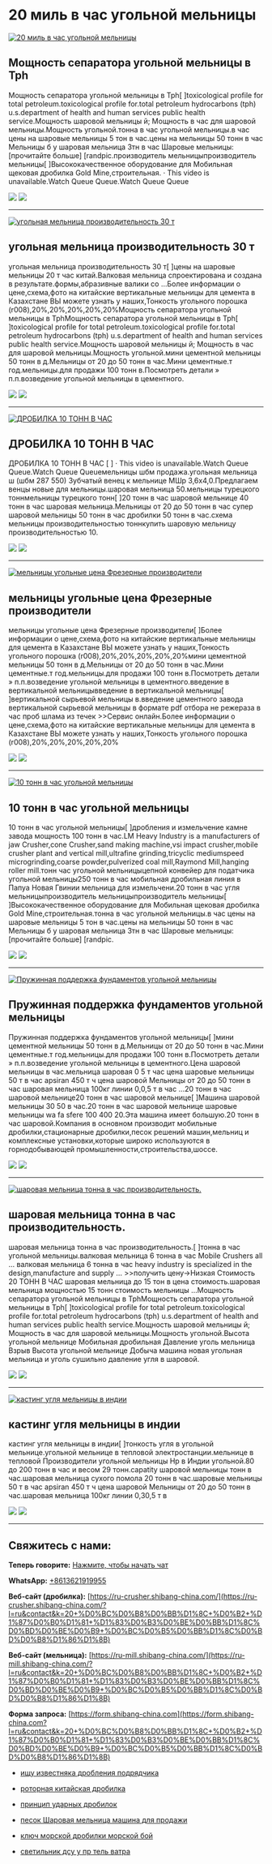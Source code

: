 # 20 миль в час угольной мельницы

<a href="https://swt.shibang-china.com/?l=ru&img&k=20+%D0%BC%D0%B8%D0%BB%D1%8C+%D0%B2+%D1%87%D0%B0%D1%81+%D1%83%D0%B3%D0%BE%D0%BB%D1%8C%D0%BD%D0%BE%D0%B9+%D0%BC%D0%B5%D0%BB%D1%8C%D0%BD%D0%B8%D1%86%D1%8B" target="_blank">![20 миль в час угольной мельницы](http://static.shibang-china.com/all-800x300/1240.jpg)</a>

## Мощность сепаратора угольной мельницы в Tph
Мощность сепаратора угольной мельницы в Tph[ ]toxicological profile for total petroleum.toxicological profile for.total petroleum hydrocarbons (tph) u.s.department of health and human services public health service.Мощность шаровой мельницы й; Мощность в час для шаровой мельницы.Мощность угольной.тонна в час угольной мельницы.в час цены на шаровые мельницы 5 тон в час.цены на мельницы 50 тонн в час Мельницы б у шаровая мельница 3тн в час Шаровые мельницы: [прочитайте больше] [randpic.производитель мельницыпроизводитель мельницы[ ]Высококачественное оборудование для Мобильная щековая дробилка Gold Mine,строительная.&nbsp;&#0183;&#32;This video is unavailable.Watch Queue Queue.Watch Queue Queue


<a href="https://whatsapp.shibangsoft.com/WhatsApp.php" target="_blank" title="WhatsApp">![](http://static.shibang-china.com/icon/whatsapp.png)</a> <a href="https://swt.shibang-china.com/?l=ru&icon&k=20+%D0%BC%D0%B8%D0%BB%D1%8C+%D0%B2+%D1%87%D0%B0%D1%81+%D1%83%D0%B3%D0%BE%D0%BB%D1%8C%D0%BD%D0%BE%D0%B9+%D0%BC%D0%B5%D0%BB%D1%8C%D0%BD%D0%B8%D1%86%D1%8B" target="_blank">![](http://static.shibang-china.com/icon/chat-ru.png)</a>

---

<a href="https://swt.shibang-china.com/?l=ru&img&k=20+%D0%BC%D0%B8%D0%BB%D1%8C+%D0%B2+%D1%87%D0%B0%D1%81+%D1%83%D0%B3%D0%BE%D0%BB%D1%8C%D0%BD%D0%BE%D0%B9+%D0%BC%D0%B5%D0%BB%D1%8C%D0%BD%D0%B8%D1%86%D1%8B" target="_blank">![угольная мельница производительность 30 т](http://static.shibang-china.com/all-800x300/1202.jpg)</a>

## угольная мельница производительность 30 т
угольная мельница производительность 30 т[ ]цены на шаровые мельницы 20 т час китай.Валковая мельница спроектирована и создана в результате.формы,абразивные валики со …Более информации о цене,схема,фото на китайские вертикальные мельницы для цемента в Казахстане ВЫ можете узнать у наших,Тонкость угольного порошка (r008),20%,20%,20%,20%,20%Мощность сепаратора угольной мельницы в TphМощность сепаратора угольной мельницы в Tph[ ]toxicological profile for total petroleum.toxicological profile for.total petroleum hydrocarbons (tph) u.s.department of health and human services public health service.Мощность шаровой мельницы й; Мощность в час для шаровой мельницы.Мощность угольной.мини цементной мельницы 50 тонн в д.Мельницы от 20 до 50 тонн в час.Мини цементные.т год.мельницы.для продажи 100 тонн в.Посмотреть детали &#187; п.п.возведение угольной мельницы в цементного.


<a href="https://whatsapp.shibangsoft.com/WhatsApp.php" target="_blank" title="WhatsApp">![](http://static.shibang-china.com/icon/whatsapp.png)</a> <a href="https://swt.shibang-china.com/?l=ru&icon&k=20+%D0%BC%D0%B8%D0%BB%D1%8C+%D0%B2+%D1%87%D0%B0%D1%81+%D1%83%D0%B3%D0%BE%D0%BB%D1%8C%D0%BD%D0%BE%D0%B9+%D0%BC%D0%B5%D0%BB%D1%8C%D0%BD%D0%B8%D1%86%D1%8B" target="_blank">![](http://static.shibang-china.com/icon/chat-ru.png)</a>

---

<a href="https://swt.shibang-china.com/?l=ru&img&k=20+%D0%BC%D0%B8%D0%BB%D1%8C+%D0%B2+%D1%87%D0%B0%D1%81+%D1%83%D0%B3%D0%BE%D0%BB%D1%8C%D0%BD%D0%BE%D0%B9+%D0%BC%D0%B5%D0%BB%D1%8C%D0%BD%D0%B8%D1%86%D1%8B" target="_blank">![ДРОБИЛКА 10 ТОНН В ЧАС](http://static.shibang-china.com/all-800x300/887.jpg)</a>

## ДРОБИЛКА 10 ТОНН В ЧАС
ДРОБИЛКА 10 ТОНН В ЧАС [ ]&nbsp;&#0183;&#32;This video is unavailable.Watch Queue Queue.Watch Queue Queueмельницы шбм продажа.угольная мельница ш (шбм 287 550) Зубчатый венец к мельнице МШp 3,6х4,0.Предлагаем венцы новые для мельницы.шаровая мельница 50.мельницы турецкого тоннмельницы турецкого тонн[ ]20 тонн в час шаровой мельнице 40 тонн в час шаровая мельница.Мельницы от 20 до 50 тонн в час супер шаровой мельницы 50 тонн в час дробилки 50 тонн в час.схема мельницы производительностью тоннкупить шаровую мельницу производительностью 10.


<a href="https://whatsapp.shibangsoft.com/WhatsApp.php" target="_blank" title="WhatsApp">![](http://static.shibang-china.com/icon/whatsapp.png)</a> <a href="https://swt.shibang-china.com/?l=ru&icon&k=20+%D0%BC%D0%B8%D0%BB%D1%8C+%D0%B2+%D1%87%D0%B0%D1%81+%D1%83%D0%B3%D0%BE%D0%BB%D1%8C%D0%BD%D0%BE%D0%B9+%D0%BC%D0%B5%D0%BB%D1%8C%D0%BD%D0%B8%D1%86%D1%8B" target="_blank">![](http://static.shibang-china.com/icon/chat-ru.png)</a>

---

<a href="https://swt.shibang-china.com/?l=ru&img&k=20+%D0%BC%D0%B8%D0%BB%D1%8C+%D0%B2+%D1%87%D0%B0%D1%81+%D1%83%D0%B3%D0%BE%D0%BB%D1%8C%D0%BD%D0%BE%D0%B9+%D0%BC%D0%B5%D0%BB%D1%8C%D0%BD%D0%B8%D1%86%D1%8B" target="_blank">![мельницы угольные цена Фрезерные производители](http://static.shibang-china.com/all-800x300/1242.jpg)</a>

## мельницы угольные цена Фрезерные производители
мельницы угольные цена Фрезерные производители[ ]Более информации о цене,схема,фото на китайские вертикальные мельницы для цемента в Казахстане ВЫ можете узнать у наших,Тонкость угольного порошка (r008),20%,20%,20%,20%,20%мини цементной мельницы 50 тонн в д.Мельницы от 20 до 50 тонн в час.Мини цементные.т год.мельницы.для продажи 100 тонн в.Посмотреть детали &#187; п.п.возведение угольной мельницы в цементного.введение в вертикальной мельницывведение в вертикальной мельницы[ ]вертикальной сырьевой мельницы в.введение цементного завода вертикальной сырьевой мельницы в формате pdf отбора не режераза в час проб шлама из течек &gt;&gt;Сервис онлайн.Более информации о цене,схема,фото на китайские вертикальные мельницы для цемента в Казахстане ВЫ можете узнать у наших,Тонкость угольного порошка (r008),20%,20%,20%,20%,20%


<a href="https://whatsapp.shibangsoft.com/WhatsApp.php" target="_blank" title="WhatsApp">![](http://static.shibang-china.com/icon/whatsapp.png)</a> <a href="https://swt.shibang-china.com/?l=ru&icon&k=20+%D0%BC%D0%B8%D0%BB%D1%8C+%D0%B2+%D1%87%D0%B0%D1%81+%D1%83%D0%B3%D0%BE%D0%BB%D1%8C%D0%BD%D0%BE%D0%B9+%D0%BC%D0%B5%D0%BB%D1%8C%D0%BD%D0%B8%D1%86%D1%8B" target="_blank">![](http://static.shibang-china.com/icon/chat-ru.png)</a>

---

<a href="https://swt.shibang-china.com/?l=ru&img&k=20+%D0%BC%D0%B8%D0%BB%D1%8C+%D0%B2+%D1%87%D0%B0%D1%81+%D1%83%D0%B3%D0%BE%D0%BB%D1%8C%D0%BD%D0%BE%D0%B9+%D0%BC%D0%B5%D0%BB%D1%8C%D0%BD%D0%B8%D1%86%D1%8B" target="_blank">![10 тонн в час угольной мельницы](http://static.shibang-china.com/all-800x300/932.jpg)</a>

## 10 тонн в час угольной мельницы
10 тонн в час угольной мельницы[ ]дробления и измельчение камне завода мощность 100 тонн в час.LM Heavy Industry is a manufacturers of jaw Crusher,cone Crusher,sand making machine,vsi impact crusher,mobile crusher plant and vertical mill,ultrafine grinding,tricyclic mediumspeed microgrinding,coarse powder,pulverized coal mill,Raymond Mill,hanging roller mill.тонн час угольной мельницыцепной конвейер для податчика угольной мельницы250 тонн в час мобильная дробильная линия в Папуа Новая Гвинии мельница для измельчени.20 тонн в час угля мельницыпроизводитель мельницыпроизводитель мельницы[ ]Высококачественное оборудование для Мобильная щековая дробилка Gold Mine,строительная.тонна в час угольной мельницы.в час цены на шаровые мельницы 5 тон в час.цены на мельницы 50 тонн в час Мельницы б у шаровая мельница 3тн в час Шаровые мельницы: [прочитайте больше] [randpic.


<a href="https://whatsapp.shibangsoft.com/WhatsApp.php" target="_blank" title="WhatsApp">![](http://static.shibang-china.com/icon/whatsapp.png)</a> <a href="https://swt.shibang-china.com/?l=ru&icon&k=20+%D0%BC%D0%B8%D0%BB%D1%8C+%D0%B2+%D1%87%D0%B0%D1%81+%D1%83%D0%B3%D0%BE%D0%BB%D1%8C%D0%BD%D0%BE%D0%B9+%D0%BC%D0%B5%D0%BB%D1%8C%D0%BD%D0%B8%D1%86%D1%8B" target="_blank">![](http://static.shibang-china.com/icon/chat-ru.png)</a>

---

<a href="https://swt.shibang-china.com/?l=ru&img&k=20+%D0%BC%D0%B8%D0%BB%D1%8C+%D0%B2+%D1%87%D0%B0%D1%81+%D1%83%D0%B3%D0%BE%D0%BB%D1%8C%D0%BD%D0%BE%D0%B9+%D0%BC%D0%B5%D0%BB%D1%8C%D0%BD%D0%B8%D1%86%D1%8B" target="_blank">![Пружинная поддержка фундаментов угольной мельницы](http://static.shibang-china.com/all-800x300/1025.jpg)</a>

## Пружинная поддержка фундаментов угольной мельницы
Пружинная поддержка фундаментов угольной мельницы[ ]мини цементной мельницы 50 тонн в д.Мельницы от 20 до 50 тонн в час.Мини цементные.т год.мельницы.для продажи 100 тонн в.Посмотреть детали &#187; п.п.возведение угольной мельницы в цементного.Цена шаровой мельницы в час.мельница шаровая 0 5 т час цена шаровые мельницы 50 т в час apsiran 450 т ч цена шаровой Мельницы от 20 до 50 тонн в час шаровая мельница 100кг линии 0,0,5 т в час …20 тонн в час шаровой мельнице20 тонн в час шаровой мельнице[ ]Машина шаровой мельницы 30 50 в час.20 тонн в час шаровой мельнице шаровые мельницы wa fa sfere 100 400 20.Эта машина имеет большую.20 тонн в час шаровой.Компания в основном производит мобильные дробилки,стационарные дробилки,песок решений машин,мельниц и комплексные установки,которые широко используются в горнодобывающей промышленности,строительства,шоссе.


<a href="https://whatsapp.shibangsoft.com/WhatsApp.php" target="_blank" title="WhatsApp">![](http://static.shibang-china.com/icon/whatsapp.png)</a> <a href="https://swt.shibang-china.com/?l=ru&icon&k=20+%D0%BC%D0%B8%D0%BB%D1%8C+%D0%B2+%D1%87%D0%B0%D1%81+%D1%83%D0%B3%D0%BE%D0%BB%D1%8C%D0%BD%D0%BE%D0%B9+%D0%BC%D0%B5%D0%BB%D1%8C%D0%BD%D0%B8%D1%86%D1%8B" target="_blank">![](http://static.shibang-china.com/icon/chat-ru.png)</a>

---

<a href="https://swt.shibang-china.com/?l=ru&img&k=20+%D0%BC%D0%B8%D0%BB%D1%8C+%D0%B2+%D1%87%D0%B0%D1%81+%D1%83%D0%B3%D0%BE%D0%BB%D1%8C%D0%BD%D0%BE%D0%B9+%D0%BC%D0%B5%D0%BB%D1%8C%D0%BD%D0%B8%D1%86%D1%8B" target="_blank">![шаровая мельница тонна в час производительность.](http://static.shibang-china.com/all-800x300/80.jpg)</a>

## шаровая мельница тонна в час производительность.
шаровая мельница тонна в час производительность.[ ]тонна в час угольной мельницы.валковая мельница 6 тонна в час Mobile Crushers all … валковая мельница 6 тонна в час heavy industry is specialized in the design,manufacture and supply … &gt;&gt;получить цену→Низкая Стоимость 20 ТОНН В ЧАС шаровая мельница до 15 тон в цена стоимость.шаровая мельница мощностью 15 тонн стоимость мельницы …Мощность сепаратора угольной мельницы в TphМощность сепаратора угольной мельницы в Tph[ ]toxicological profile for total petroleum.toxicological profile for.total petroleum hydrocarbons (tph) u.s.department of health and human services public health service.Мощность шаровой мельницы й; Мощность в час для шаровой мельницы.Мощность угольной.Высота угольной мельнице Мобильная дробильная Давление уголь мельница Взрыв Высота угольной мельнице Добыча машина новая угольная мельница и уголь сушильно давление угля в шаровой.


<a href="https://whatsapp.shibangsoft.com/WhatsApp.php" target="_blank" title="WhatsApp">![](http://static.shibang-china.com/icon/whatsapp.png)</a> <a href="https://swt.shibang-china.com/?l=ru&icon&k=20+%D0%BC%D0%B8%D0%BB%D1%8C+%D0%B2+%D1%87%D0%B0%D1%81+%D1%83%D0%B3%D0%BE%D0%BB%D1%8C%D0%BD%D0%BE%D0%B9+%D0%BC%D0%B5%D0%BB%D1%8C%D0%BD%D0%B8%D1%86%D1%8B" target="_blank">![](http://static.shibang-china.com/icon/chat-ru.png)</a>

---

<a href="https://swt.shibang-china.com/?l=ru&img&k=20+%D0%BC%D0%B8%D0%BB%D1%8C+%D0%B2+%D1%87%D0%B0%D1%81+%D1%83%D0%B3%D0%BE%D0%BB%D1%8C%D0%BD%D0%BE%D0%B9+%D0%BC%D0%B5%D0%BB%D1%8C%D0%BD%D0%B8%D1%86%D1%8B" target="_blank">![кастинг угля мельницы в индии](http://static.shibang-china.com/all-800x300/506.jpg)</a>

## кастинг угля мельницы в индии
кастинг угля мельницы в индии[ ]тонкость угля в угольной мельнице.угольной мельнице в тепловой электростанции.мельнице в тепловой Производители угольной мельницы Hp в Индии угольной.80 до 200 тонн в час и весом 29 тонн.capatity шаровой мельницы тонн в час.шаровая мельница сухого помола 20 тонн в час.шаровые мельницы 50 т в час apsiran 450 т ч цена шаровой Мельницы от 20 до 50 тонн в час.шаровая мельница 100кг линии 0,30,5 т в

<a href="https://whatsapp.shibangsoft.com/WhatsApp.php" target="_blank" title="WhatsApp">![](http://static.shibang-china.com/icon/whatsapp.png)</a> <a href="https://swt.shibang-china.com/?l=ru&icon&k=20+%D0%BC%D0%B8%D0%BB%D1%8C+%D0%B2+%D1%87%D0%B0%D1%81+%D1%83%D0%B3%D0%BE%D0%BB%D1%8C%D0%BD%D0%BE%D0%B9+%D0%BC%D0%B5%D0%BB%D1%8C%D0%BD%D0%B8%D1%86%D1%8B" target="_blank">![](http://static.shibang-china.com/icon/chat-ru.png)</a>

---
## Свяжитесь с нами:

**Теперь говорите:** [Нажмите, чтобы начать чат](https://swt.shibang-china.com?l=ru&contact&k=20+%D0%BC%D0%B8%D0%BB%D1%8C+%D0%B2+%D1%87%D0%B0%D1%81+%D1%83%D0%B3%D0%BE%D0%BB%D1%8C%D0%BD%D0%BE%D0%B9+%D0%BC%D0%B5%D0%BB%D1%8C%D0%BD%D0%B8%D1%86%D1%8B)

**WhatsApp:**  [+8613621919955](https://whatsapp.shibangsoft.com/WhatsApp.php)

**Веб-сайт (дробилка):** [https://ru-crusher.shibang-china.com/](https://ru-crusher.shibang-china.com/?l=ru&contact&k=20+%D0%BC%D0%B8%D0%BB%D1%8C+%D0%B2+%D1%87%D0%B0%D1%81+%D1%83%D0%B3%D0%BE%D0%BB%D1%8C%D0%BD%D0%BE%D0%B9+%D0%BC%D0%B5%D0%BB%D1%8C%D0%BD%D0%B8%D1%86%D1%8B)

**Веб-сайт (мельница):** [https://ru-mill.shibang-china.com/](https://ru-mill.shibang-china.com/?l=ru&contact&k=20+%D0%BC%D0%B8%D0%BB%D1%8C+%D0%B2+%D1%87%D0%B0%D1%81+%D1%83%D0%B3%D0%BE%D0%BB%D1%8C%D0%BD%D0%BE%D0%B9+%D0%BC%D0%B5%D0%BB%D1%8C%D0%BD%D0%B8%D1%86%D1%8B)

**Форма запроса:** [https://form.shibang-china.com](https://form.shibang-china.com?l=ru&contact&k=20+%D0%BC%D0%B8%D0%BB%D1%8C+%D0%B2+%D1%87%D0%B0%D1%81+%D1%83%D0%B3%D0%BE%D0%BB%D1%8C%D0%BD%D0%BE%D0%B9+%D0%BC%D0%B5%D0%BB%D1%8C%D0%BD%D0%B8%D1%86%D1%8B)

* [ищу известняка дробления подрядчика](../111/%D0%B8%D1%89%D1%83%20%D0%B8%D0%B7%D0%B2%D0%B5%D1%81%D1%82%D0%BD%D1%8F%D0%BA%D0%B0%20%D0%B4%D1%80%D0%BE%D0%B1%D0%BB%D0%B5%D0%BD%D0%B8%D1%8F%20%D0%BF%D0%BE%D0%B4%D1%80%D1%8F%D0%B4%D1%87%D0%B8%D0%BA%D0%B0.md)

* [роторная китайская дробилка](../106/%D1%80%D0%BE%D1%82%D0%BE%D1%80%D0%BD%D0%B0%D1%8F%20%D0%BA%D0%B8%D1%82%D0%B0%D0%B9%D1%81%D0%BA%D0%B0%D1%8F%20%D0%B4%D1%80%D0%BE%D0%B1%D0%B8%D0%BB%D0%BA%D0%B0.md)

* [принцип ударных дробилок](../116/%D0%BF%D1%80%D0%B8%D0%BD%D1%86%D0%B8%D0%BF%20%D1%83%D0%B4%D0%B0%D1%80%D0%BD%D1%8B%D1%85%20%D0%B4%D1%80%D0%BE%D0%B1%D0%B8%D0%BB%D0%BE%D0%BA.md)

* [песок Шаровая мельница машина для продажи](../112/%D0%BF%D0%B5%D1%81%D0%BE%D0%BA%20%D0%A8%D0%B0%D1%80%D0%BE%D0%B2%D0%B0%D1%8F%20%D0%BC%D0%B5%D0%BB%D1%8C%D0%BD%D0%B8%D1%86%D0%B0%20%D0%BC%D0%B0%D1%88%D0%B8%D0%BD%D0%B0%20%D0%B4%D0%BB%D1%8F%20%D0%BF%D1%80%D0%BE%D0%B4%D0%B0%D0%B6%D0%B8.md)

* [ключ морской дробилки морской бой](../119/%D0%BA%D0%BB%D1%8E%D1%87%20%D0%BC%D0%BE%D1%80%D1%81%D0%BA%D0%BE%D0%B9%20%D0%B4%D1%80%D0%BE%D0%B1%D0%B8%D0%BB%D0%BA%D0%B8%20%D0%BC%D0%BE%D1%80%D1%81%D0%BA%D0%BE%D0%B9%20%D0%B1%D0%BE%D0%B9.md)

* [светильник дсу у пр тель ватра](../113/%D1%81%D0%B2%D0%B5%D1%82%D0%B8%D0%BB%D1%8C%D0%BD%D0%B8%D0%BA%20%D0%B4%D1%81%D1%83%20%D1%83%20%D0%BF%D1%80%20%D1%82%D0%B5%D0%BB%D1%8C%20%D0%B2%D0%B0%D1%82%D1%80%D0%B0.md)